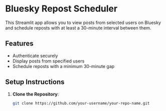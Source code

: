 # Bluesky Repost Scheduler

This Streamlit app allows you to view posts from selected users on Bluesky and schedule reposts with at least a 30-minute interval between them.

## Features

- Authenticate securely
- Display posts from specified users
- Schedule reposts with a minimum 30-minute gap

## Setup Instructions

1. **Clone the Repository**:

   ```bash
   git clone https://github.com/your-username/your-repo-name.git

